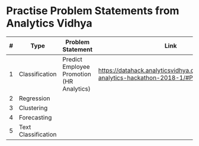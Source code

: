 # Practise Problem Statements from Analytics Vidhya

| # 	| Type 	| Problem Statement 	| Link 	| Video 	|
|---	|------	|-------------------	|------	|-------	|
| 1  	| Classification     	| Predict Employee Promotion (HR Analytics)                  	| https://datahack.analyticsvidhya.com/contest/wns-analytics-hackathon-2018-1/#ProblemStatement     	|       	|
| 2  	| Regression     	|                   	|      	|       	|
| 3 	| Clustering     	|                   	|      	|       	|
| 4 	| Forecasting     	|                   	|      	|       	|
| 5 	| Text Classification     	|                   	|      	|       	|

